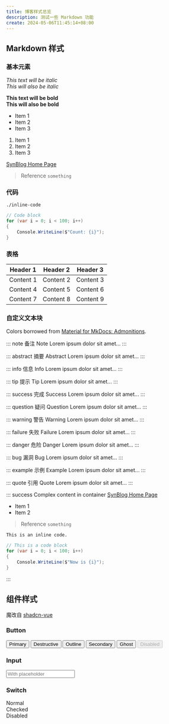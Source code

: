 ```yaml
---
title: 博客样式总览
description: 测试一些 Markdown 功能
create: 2024-05-06T11:45:14+08:00
---
```


## Markdown 样式

### 基本元素

*This text will be italic*  
_This will also be italic_

**This text will be bold**  
__This will also be bold__

* Item 1
* Item 2
* Item 3

1. Item 1
2. Item 2
3. Item 3

[SynBlog Home Page](/)

> Reference `something`

### 代码

`./inline-code`

```csharp
// Code block
for (var i = 0; i < 100; i++)
{
    Console.WriteLine($"Count: {i}");
}
```

### 表格

| Header 1  | Header 2  | Header 3  |
| :-------: | :-------: | :-------: |
| Content 1 | Content 2 | Content 3 |
| Content 4 | Content 5 | Content 6 |
| Content 7 | Content 8 | Content 9 |

### 自定义文本块

Colors borrowed from [Material for MkDocs: Admonitions](https://squidfunk.github.io/mkdocs-material/reference/admonitions/).

::: note 备注 Note
Lorem ipsum dolor sit amet...
:::

::: abstract 摘要 Abstract
Lorem ipsum dolor sit amet...
:::

::: info 信息 Info
Lorem ipsum dolor sit amet...
:::

::: tip 提示 Tip
Lorem ipsum dolor sit amet...
:::

::: success 完成 Success
Lorem ipsum dolor sit amet...
:::

::: question 疑问 Question
Lorem ipsum dolor sit amet...
:::

::: warning 警告 Warning
Lorem ipsum dolor sit amet...
:::

::: failure 失败 Failure
Lorem ipsum dolor sit amet...
:::

::: danger 危险 Danger
Lorem ipsum dolor sit amet...
:::

::: bug 漏洞 Bug
Lorem ipsum dolor sit amet...
:::

::: example 示例 Example
Lorem ipsum dolor sit amet...
:::

::: quote 引用 Quote
Lorem ipsum dolor sit amet...
:::

::: success Complex content in container
[SynBlog Home Page](/)

- Item 1
- Item 2

> Reference `something`

`This is an inline code.`

```csharp
// This is a code block
for (var i = 0; i < 100; i++)
{
    Console.WriteLine($"Now is {i}");
}
```

:::

## 组件样式

魔改自 [shadcn-vue](https://www.shadcn-vue.com)

### Button

<div class="mt-2 grid grid-cols-3 gap-2">
  <Button>Primary</Button>
  <Button variant="destructive">Destructive</Button>
  <Button variant="outline">Outline</Button>
  <Button variant="secondary">Secondary</Button>
  <Button variant="ghost">Ghost</Button>
  <Button disabled>Disabled</Button>
</div>

### Input

<div class="mt-2">
  <Input placeholder="With placeholder" />
</div>

### Switch

<div class="mt-2 grid grid-cols-3 gap-2">
  <div class="flex justify-center items-center space-x-2">
    <Label>Normal</Label>
    <Switch />
  </div>
  <div class="flex justify-center items-center space-x-2">
    <Label>Checked</Label>
    <Switch checked />
  </div>
  <div class="flex justify-center items-center space-x-2">
    <Label>Disabled</Label>
    <Switch disabled />
  </div>
</div>

<script setup lang="ts">
import { Button } from '@/components/ui/button'
import { Input } from '@/components/ui/input'
import { Label } from '@/components/ui/label'
import { Switch } from '@/components/ui/switch'
</script>
